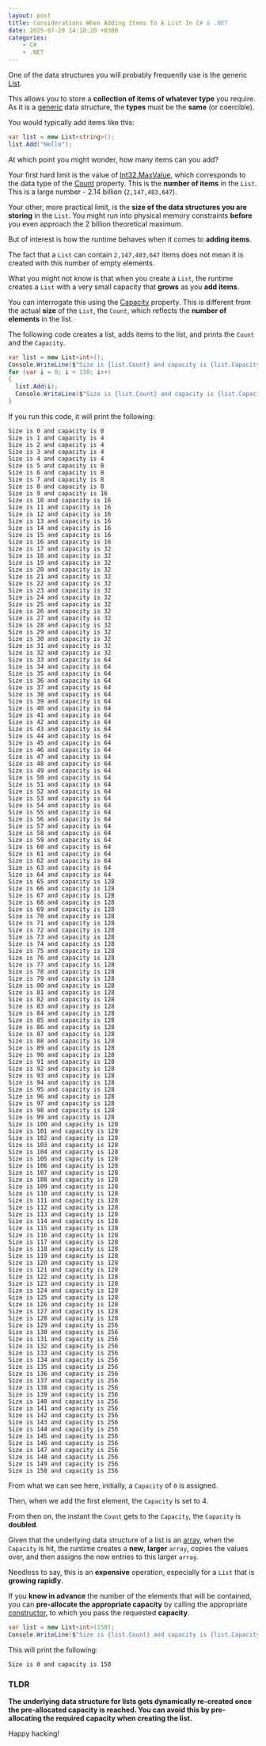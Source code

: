 ```yaml
---
layout: post
title: Considerations When Adding Items To A List In C# & .NET
date: 2025-07-29 14:10:20 +0300
categories:
    - C#
    - .NET
---
```


One of the data structures you will probably frequently use is the generic [List](https://learn.microsoft.com/en-us/dotnet/api/system.collections.generic.list-1?view=net-9.0).

This allows you to store a **collection of items of whatever type** you require. As it is a [generic](https://learn.microsoft.com/en-us/dotnet/csharp/fundamentals/types/generics) data structure, the **types** must be the **same** (or coercible).

You would typically add items like this:

```c#
var list = new List<string>();
list.Add("Hello");
```

At which point you might wonder, how many items can you add?

Your first hard limit is the value of [Int32.MaxValue](https://learn.microsoft.com/en-us/dotnet/api/system.int32.maxvalue?view=net-9.0), which corresponds to the data type of the [Count](https://learn.microsoft.com/en-us/dotnet/api/system.collections.generic.list-1.count?view=net-9.0) property. This is the **number of items** in the `List`. This is a large number - 2.14 billion (`2,147,483,647`).

Your other, more practical limit, is the **size of the data structures you are storing** in the `List`. You might run into physical memory constraints **before** you even approach the 2 billion theoretical maximum.

But of interest is how the runtime behaves when it comes to **adding items**.

The fact that a `List` can contain `2,147,483,647` items does not mean it is created with this number of empty elements.

What you might not know is that when you create a `List`, the runtime creates a `List` with a very small capacity that **grows** as you **add items**.

You can interrogate this using the [Capacity](https://learn.microsoft.com/en-us/dotnet/api/system.collections.generic.list-1.capacity?view=net-9.0) property. This is different from the actual **size** of the `List`, the `Count`, which reflects the **number of elements** in the list.

The following code creates a list, adds items to the list, and prints the `Count` and the `Capacity`.

```c#
var list = new List<int>();
Console.WriteLine($"Size is {list.Count} and capacity is {list.Capacity}");
for (var i = 0; i < 150; i++)
{
  list.Add(i);
  Console.WriteLine($"Size is {list.Count} and capacity is {list.Capacity}");
}
```

If you run this code, it will print the following:

```plaintext
Size is 0 and capacity is 0
Size is 1 and capacity is 4
Size is 2 and capacity is 4
Size is 3 and capacity is 4
Size is 4 and capacity is 4
Size is 5 and capacity is 8
Size is 6 and capacity is 8
Size is 7 and capacity is 8
Size is 8 and capacity is 8
Size is 9 and capacity is 16
Size is 10 and capacity is 16
Size is 11 and capacity is 16
Size is 12 and capacity is 16
Size is 13 and capacity is 16
Size is 14 and capacity is 16
Size is 15 and capacity is 16
Size is 16 and capacity is 16
Size is 17 and capacity is 32
Size is 18 and capacity is 32
Size is 19 and capacity is 32
Size is 20 and capacity is 32
Size is 21 and capacity is 32
Size is 22 and capacity is 32
Size is 23 and capacity is 32
Size is 24 and capacity is 32
Size is 25 and capacity is 32
Size is 26 and capacity is 32
Size is 27 and capacity is 32
Size is 28 and capacity is 32
Size is 29 and capacity is 32
Size is 30 and capacity is 32
Size is 31 and capacity is 32
Size is 32 and capacity is 32
Size is 33 and capacity is 64
Size is 34 and capacity is 64
Size is 35 and capacity is 64
Size is 36 and capacity is 64
Size is 37 and capacity is 64
Size is 38 and capacity is 64
Size is 39 and capacity is 64
Size is 40 and capacity is 64
Size is 41 and capacity is 64
Size is 42 and capacity is 64
Size is 43 and capacity is 64
Size is 44 and capacity is 64
Size is 45 and capacity is 64
Size is 46 and capacity is 64
Size is 47 and capacity is 64
Size is 48 and capacity is 64
Size is 49 and capacity is 64
Size is 50 and capacity is 64
Size is 51 and capacity is 64
Size is 52 and capacity is 64
Size is 53 and capacity is 64
Size is 54 and capacity is 64
Size is 55 and capacity is 64
Size is 56 and capacity is 64
Size is 57 and capacity is 64
Size is 58 and capacity is 64
Size is 59 and capacity is 64
Size is 60 and capacity is 64
Size is 61 and capacity is 64
Size is 62 and capacity is 64
Size is 63 and capacity is 64
Size is 64 and capacity is 64
Size is 65 and capacity is 128
Size is 66 and capacity is 128
Size is 67 and capacity is 128
Size is 68 and capacity is 128
Size is 69 and capacity is 128
Size is 70 and capacity is 128
Size is 71 and capacity is 128
Size is 72 and capacity is 128
Size is 73 and capacity is 128
Size is 74 and capacity is 128
Size is 75 and capacity is 128
Size is 76 and capacity is 128
Size is 77 and capacity is 128
Size is 78 and capacity is 128
Size is 79 and capacity is 128
Size is 80 and capacity is 128
Size is 81 and capacity is 128
Size is 82 and capacity is 128
Size is 83 and capacity is 128
Size is 84 and capacity is 128
Size is 85 and capacity is 128
Size is 86 and capacity is 128
Size is 87 and capacity is 128
Size is 88 and capacity is 128
Size is 89 and capacity is 128
Size is 90 and capacity is 128
Size is 91 and capacity is 128
Size is 92 and capacity is 128
Size is 93 and capacity is 128
Size is 94 and capacity is 128
Size is 95 and capacity is 128
Size is 96 and capacity is 128
Size is 97 and capacity is 128
Size is 98 and capacity is 128
Size is 99 and capacity is 128
Size is 100 and capacity is 128
Size is 101 and capacity is 128
Size is 102 and capacity is 128
Size is 103 and capacity is 128
Size is 104 and capacity is 128
Size is 105 and capacity is 128
Size is 106 and capacity is 128
Size is 107 and capacity is 128
Size is 108 and capacity is 128
Size is 109 and capacity is 128
Size is 110 and capacity is 128
Size is 111 and capacity is 128
Size is 112 and capacity is 128
Size is 113 and capacity is 128
Size is 114 and capacity is 128
Size is 115 and capacity is 128
Size is 116 and capacity is 128
Size is 117 and capacity is 128
Size is 118 and capacity is 128
Size is 119 and capacity is 128
Size is 120 and capacity is 128
Size is 121 and capacity is 128
Size is 122 and capacity is 128
Size is 123 and capacity is 128
Size is 124 and capacity is 128
Size is 125 and capacity is 128
Size is 126 and capacity is 128
Size is 127 and capacity is 128
Size is 128 and capacity is 128
Size is 129 and capacity is 256
Size is 130 and capacity is 256
Size is 131 and capacity is 256
Size is 132 and capacity is 256
Size is 133 and capacity is 256
Size is 134 and capacity is 256
Size is 135 and capacity is 256
Size is 136 and capacity is 256
Size is 137 and capacity is 256
Size is 138 and capacity is 256
Size is 139 and capacity is 256
Size is 140 and capacity is 256
Size is 141 and capacity is 256
Size is 142 and capacity is 256
Size is 143 and capacity is 256
Size is 144 and capacity is 256
Size is 145 and capacity is 256
Size is 146 and capacity is 256
Size is 147 and capacity is 256
Size is 148 and capacity is 256
Size is 149 and capacity is 256
Size is 150 and capacity is 256
```

From what we can see here, initially, a `Capacity` of `0` is assigned. 

Then, when we add the first element, the `Capacity` is set to 4.

From then on, the instant the `Count` gets to the `Capacity`, the `Capacity` is **doubled**.

Given that the underlying data structure of a list is an [array](https://learn.microsoft.com/en-us/dotnet/csharp/language-reference/builtin-types/arrays), when the `Capacity` is hit, the runtime creates a **new**, **larger** `array`, copies the values over, and then assigns the new entries to this larger `array`.

Needless to say, this is an **expensive** operation, especially for a `List` that is **growing rapidly**.

If you **know in advance** the number of the elements that will be contained, you can **pre-allocate the appropriate capacity** by calling the appropriate [constructor](https://learn.microsoft.com/en-us/dotnet/api/system.collections.generic.list-1.-ctor?view=net-9.0#system-collections-generic-list-1-ctor(system-int32)), to which you pass the requested **capacity**.

```c#
var list = new List<int>(150);
Console.WriteLine($"Size is {list.Count} and capacity is {list.Capacity}");
```

This will print the following:

```plaintext
Size is 0 and capacity is 150
```

### TLDR

**The underlying data structure for lists gets dynamically re-created once the pre-allocated capacity is reached. You can avoid this by pre-allocating the required capacity when creating the list.**

Happy hacking!
